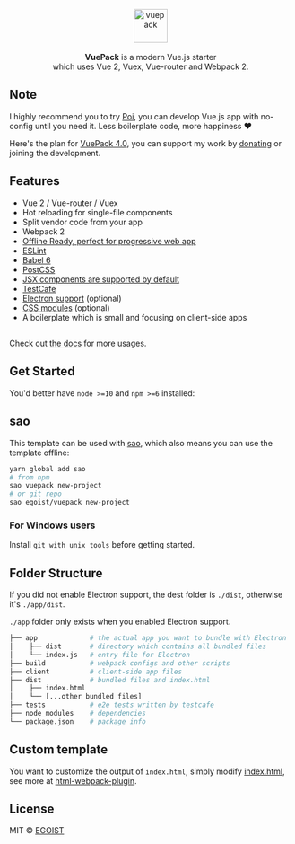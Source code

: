 <p align="center">
  <img src="https://cloud.githubusercontent.com/assets/8784712/25835478/ac71a54a-34b1-11e7-80f7-069d7022ade2.png" alt="vuepack" width="60">
  <br><br><strong>VuePack</strong> is a modern Vue.js starter <br>which uses Vue 2, Vuex, Vue-router and Webpack 2.
</p>

## Note

I highly recommend you to try [Poi](https://github.com/egoist/poi), you can develop Vue.js app with no-config until you need it. Less boilerplate code, more happiness ❤️


Here's the plan for [VuePack 4.0](https://github.com/egoist/vuepack/issues/136), you can support my work by [donating](https://github.com/egoist/donate) or joining the development.

## Features

- Vue 2 / Vue-router / Vuex
- Hot reloading for single-file components
- Split vendor code from your app
- Webpack 2
- [Offline Ready, perfect for progressive web app](/docs/pwa.md)
- [ESLint](/docs/eslint.md)
- [Babel 6](/docs/babel.md)
- [PostCSS](/docs/postcss.md)
- [JSX components are supported by default](/docs/jsx.md)
- [TestCafe](/docs/testcafe.md)
- [Electron support](/docs/electron.md) (optional)
- [CSS modules](/docs/css-modules.md) (optional)
- A boilerplate which is small and focusing on client-side apps

<h2></h2>

Check out [the docs](https://github.com/egoist/vuepack/tree/master/docs) for more usages.

## Get Started

You'd better have `node >=10` and `npm >=6` installed:

## sao

This template can be used with [sao](https://github.com/egoist/sao), which also means you can use the template offline:

```bash
yarn global add sao
# from npm
sao vuepack new-project
# or git repo
sao egoist/vuepack new-project
```

### For Windows users

Install `git with unix tools` before getting started.

## Folder Structure

If you did not enable Electron support, the dest folder is `./dist`, otherwise it's `./app/dist`. 

`./app` folder only exists when you enabled Electron support.

```bash
├── app             # the actual app you want to bundle with Electron
│    ├── dist       # directory which contains all bundled files
│    └── index.js   # entry file for Electron
├── build           # webpack configs and other scripts
├── client          # client-side app files
├── dist            # bundled files and index.html
│    ├── index.html
│    └── [...other bundled files]  
├── tests           # e2e tests written by testcafe 
├── node_modules    # dependencies
└── package.json    # package info
```

## Custom template

You want to customize the output of `index.html`, simply modify [index.html](https://github.com/egoist/vuepack/blob/master/template/build/index.html), see more at [html-webpack-plugin](https://github.com/ampedandwired/html-webpack-plugin).

## License

MIT &copy; [EGOIST](https://github.com/egoist)
